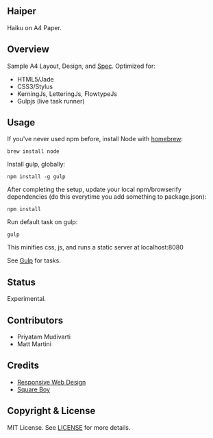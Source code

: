 ## Haiper

Haiku on A4 Paper.

## Overview

Sample A4 Layout, Design, and [Spec](/SPEC.md). Optimized for:

- HTML5/Jade
- CSS3/Stylus
- KerningJs, LetteringJs, FlowtypeJs
- Gulpjs (live task runner)

## Usage

If you've never used npm before, install Node with [homebrew](http://brew.sh/):

    brew install node

Install gulp, globally:

    npm install -g gulp

After completing the setup, update your local npm/browserify dependencies (do this everytime you add something to package.json):

    npm install

Run default task on gulp:

    gulp

This minifies css, js, and runs a static server at localhost:8080

See [Gulp](/gulpfile.js) for tasks.

## Status

Experimental.

## Contributors

- Priyatam Mudivarti
- Matt Martini

## Credits

- [Responsive Web Design](http://www.adamkaplan.me/grid/)
- [Square Boy](https://github.com/harsha-mudi/squareboy)

## Copyright & License

MIT License. See [LICENSE](/LICENSE) for more details.
